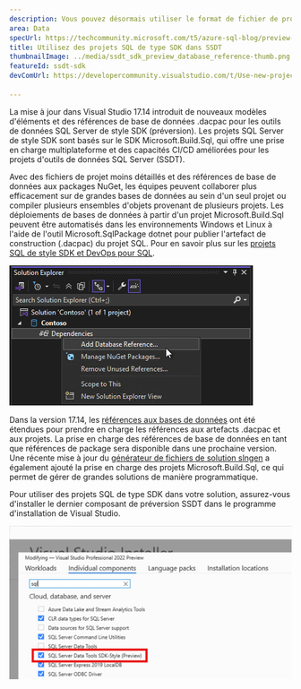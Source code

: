 ```yaml
---
description: Vous pouvez désormais utiliser le format de fichier de projet de style SDK dans vos projets SQL Server Data Tools avec des fonctionnalités de débogage SQL et de comparaison de schémas améliorées.
area: Data
specUrl: https://techcommunity.microsoft.com/t5/azure-sql-blog/preview-release-of-sdk-style-sql-projects-in-visual-studio-2022/ba-p/4240616
title: Utilisez des projets SQL de type SDK dans SSDT
thumbnailImage: ../media/ssdt_sdk_preview_database_reference-thumb.png
featureId: ssdt-sdk
devComUrl: https://developercommunity.visualstudio.com/t/Use-new-project-file-format-for-sqlproj/480461

---
```



La mise à jour dans Visual Studio 17.14 introduit de nouveaux modèles d'éléments et des références de base de données .dacpac pour les outils de données SQL Server de style SDK (préversion). Les projets SQL Server de style SDK sont basés sur le SDK Microsoft.Build.Sql, qui offre une prise en charge multiplateforme et des capacités CI/CD améliorées pour les projets d'outils de données SQL Server (SSDT).

Avec des fichiers de projet moins détaillés et des références de base de données aux packages NuGet, les équipes peuvent collaborer plus efficacement sur de grandes bases de données au sein d'un seul projet ou compiler plusieurs ensembles d'objets provenant de plusieurs projets. Les déploiements de bases de données à partir d'un projet Microsoft.Build.Sql peuvent être automatisés dans les environnements Windows et Linux à l'aide de l'outil Microsoft.SqlPackage dotnet pour publier l'artefact de construction (.dacpac) du projet SQL. Pour en savoir plus sur les [projets SQL de style SDK et DevOps pour SQL](https://aka.ms/sqlprojects).

![Ajout d’une référence de base de données dans SQL Server Data Tools de style SDK](../media/ssdt_sdk_preview_database_reference.png)

Dans la version 17.14, les [références aux bases de données](https://learn.microsoft.com/sql/tools/sql-database-projects/concepts/database-references?pivots=sq1-visual-studio-sdk) ont été étendues pour prendre en charge les références aux artefacts .dacpac et aux projets. La prise en charge des références de base de données en tant que références de package sera disponible dans une prochaine version. Une récente mise à jour du [générateur de fichiers de solution slngen](https://github.com/microsoft/slngen) a également ajouté la prise en charge des projets Microsoft.Build.Sql, ce qui permet de gérer de grandes solutions de manière programmatique.

Pour utiliser des projets SQL de type SDK dans votre solution, assurez-vous d'installer le dernier composant de préversion SSDT dans le programme d'installation de Visual Studio.

![Le programme d’installation permet la préversion de la fonctionnalité SSDT](../media/ssdt_preview_installer.png)
